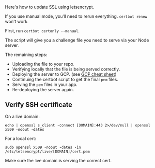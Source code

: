 Here's how to update SSL using letsencrypt.

If you use manual mode, you'll need to rerun everything.
`certbot renew` won't work.

First, run `certbot certonly --manual`.

The script will give you a challenge file you need to serve via your Node server.

The remaining steps:
* Uploading the file to your repo.
* Verifying locally that the file is being served correctly.
* Deploying the server to GCP. (see [GCP cheat sheet](compute-engine.md))
* Continuing the certbot script to get the final `pem` files.
* Serving the `pem` files in your app.
* Re-deploying the server again.

## Verify SSH certificate

On a live domain:
```
echo | openssl s_client -connect [DOMAIN]:443 2>/dev/null | openssl x509 -noout -dates
```

For a local cert:
```
sudo openssl x509 -noout -dates -in /etc/letsencrypt/live/[DOMAIN]/cert.pem
```

Make sure the live domain is serving the correct cert.
